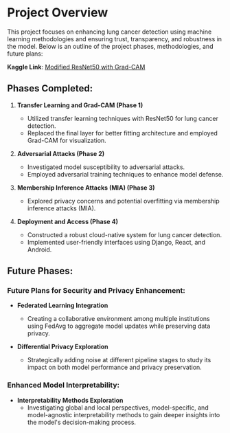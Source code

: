 # Project Overview

This project focuses on enhancing lung cancer detection using machine learning methodologies and ensuring trust, transparency, and robustness in the model. Below is an outline of the project phases, methodologies, and future plans:

**Kaggle Link**: [Modified ResNet50 with Grad-CAM](https://www.kaggle.com/code/pouriaazadehranjbar/modified-resnet50-with-grad-cam)

## Phases Completed:
1. **Transfer Learning and Grad-CAM (Phase 1)**
   - Utilized transfer learning techniques with ResNet50 for lung cancer detection.
   - Replaced the final layer for better fitting architecture and employed Grad-CAM for visualization.

2. **Adversarial Attacks (Phase 2)**
   - Investigated model susceptibility to adversarial attacks.
   - Employed adversarial training techniques to enhance model defense.

3. **Membership Inference Attacks (MIA) (Phase 3)**
   - Explored privacy concerns and potential overfitting via membership inference attacks (MIA).

4. **Deployment and Access (Phase 4)**
   - Constructed a robust cloud-native system for lung cancer detection.
   - Implemented user-friendly interfaces using Django, React, and Android.

## Future Phases:
### Future Plans for Security and Privacy Enhancement:
- **Federated Learning Integration**
  - Creating a collaborative environment among multiple institutions using FedAvg to aggregate model updates while preserving data privacy.

- **Differential Privacy Exploration**
  - Strategically adding noise at different pipeline stages to study its impact on both model performance and privacy preservation.

### Enhanced Model Interpretability:
- **Interpretability Methods Exploration**
  - Investigating global and local perspectives, model-specific, and model-agnostic interpretability methods to gain deeper insights into the model's decision-making process.
